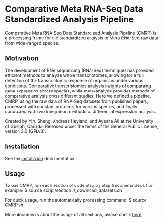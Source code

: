# Comparative Meta RNA-Seq Data Standardized Analysis Pipeline
Comparative Meta RNA-Seq Data Standardized Analysis Pipeline (CMRP) is a processing frame for the standardized analysis of Meta RNA-Seq raw data from wide-ranged species.

## Motivation
The development of RNA sequencing (RNA-Seq) techniques has provided efficient methods to analyze whole transcriptomes, allowing for a full detection of the transcriptomic response of organisms under various conditions. Comparative transcriptomics analysis insights of comparaing gene expression across species, while meta-analysis provides methods of comparative analysis cross different studies. Here we defined a pipeline, CMRP, using the raw data of RNA-Seq datasets from published papers, processed with constant protocols for various species, and finally conducted with two integration methods of differential expression analysis.  

Created by Yiru Sheng, Andreas Heyland, and Ayesha Ali at the University of Guelph, Canada. Released under the terms of the General Public License, version 3.0 (GPLv3).

## Installation
See the [installation](https://github.com/rubysheng/CMRP/blob/bombina/doc/Install.md) documentation.

## Usage
To use CMRP, run each section of code step by step (recommended). For example:
  $ source script/section1.1_download_datasets.sh

For quick usage, run the automatically processing command:
  $ source CMRP.sh

More documents about the usage of all sections, please check [here](https://github.com/rubysheng/CMRP/blob/bombina/doc/Usage.md).
